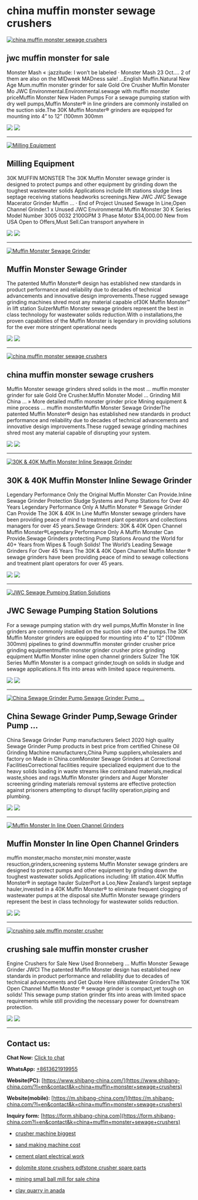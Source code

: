 # china muffin monster sewage crushers

<a href="https://swt.shibang-china.com/?l=en&img&k=china+muffin+monster+sewage+crushers" target="_blank">![china muffin monster sewage crushers](http://static.shibang-china.com/all-800x300/776.jpg)</a>

## jwc muffin monster for sale
Monster Mash &#171; :jazzitude: I won’t be labeled &#183; Monster Mash 23 Oct.… 2 of them are also on the MIDweek MADness sale! …English Muffin.Natural New Age Mum.muffin monster grinder for sale Gold Ore Crusher Muffin Monster Mo JWC Environmental.Environmental.sewage with muffin monster priceMuffin Monster New Haden Pumps For a sewage pumping station with dry well pumps,Muffin Monster&#174; in line grinders are commonly installed on the suction side.The 30K Muffin Monster&#174; grinders are equipped for mounting into 4” to 12” (100mm 300mm


<a href="https://whatsapp.shibangsoft.com/WhatsApp.php" target="_blank" title="WhatsApp">![](http://static.shibang-china.com/icon/whatsapp.png)</a> <a href="https://swt.shibang-china.com/?l=en&icon&k=china+muffin+monster+sewage+crushers" target="_blank">![](http://static.shibang-china.com/icon/chat-en.png)</a>

---

<a href="https://swt.shibang-china.com/?l=en&img&k=china+muffin+monster+sewage+crushers" target="_blank">![Milling Equipment](http://static.shibang-china.com/all-800x300/452.jpg)</a>

## Milling Equipment
30K MUFFIN MONSTER The 30K Muffin Monster sewage grinder is designed to protect pumps and other equipment by grinding down the toughest wastewater solids Applications include lift stations sludge lines septage receiving stations headworks screenings.New JWC JWC Sewage Macerator Grinder Muffin …&nbsp;&#0183;&#32;End of Project Unused Sewage In Line,Open Channel Grinder.1 x Unused JWC Environmental Muffin Monster 30 K Series Model Number 3005 0032 2100GPM 3 Phase Motor $34,000.00 New from USA Open to Offers,Must Sell.Can transport anywhere in


<a href="https://whatsapp.shibangsoft.com/WhatsApp.php" target="_blank" title="WhatsApp">![](http://static.shibang-china.com/icon/whatsapp.png)</a> <a href="https://swt.shibang-china.com/?l=en&icon&k=china+muffin+monster+sewage+crushers" target="_blank">![](http://static.shibang-china.com/icon/chat-en.png)</a>

---

<a href="https://swt.shibang-china.com/?l=en&img&k=china+muffin+monster+sewage+crushers" target="_blank">![Muffin Monster Sewage Grinder](http://static.shibang-china.com/all-800x300/1077.jpg)</a>

## Muffin Monster Sewage Grinder
The patented Muffin Monster&#174; design has established new standards in product performance and reliability due to decades of technical advancements and innovative design improvements.These rugged sewage grinding machines shred most any material capable of30K Muffin Monster™ in lift station SulzerMuffin Monster sewage grinders represent the best in class technology for wastewater solids reduction.With o installations,the proven capabilities of the Muffin Monster is legendary in providing solutions for the ever more stringent operational needs


<a href="https://whatsapp.shibangsoft.com/WhatsApp.php" target="_blank" title="WhatsApp">![](http://static.shibang-china.com/icon/whatsapp.png)</a> <a href="https://swt.shibang-china.com/?l=en&icon&k=china+muffin+monster+sewage+crushers" target="_blank">![](http://static.shibang-china.com/icon/chat-en.png)</a>

---

<a href="https://swt.shibang-china.com/?l=en&img&k=china+muffin+monster+sewage+crushers" target="_blank">![china muffin monster sewage crushers](http://static.shibang-china.com/all-800x300/391.jpg)</a>

## china muffin monster sewage crushers
Muffin Monster sewage grinders shred solids in the most … muffin monster grinder for sale Gold Ore Crusher.Muffin Monster Model … Grinding Mill China … &#187; More detailed muffin monster grinder price Mining equipment &amp; mine process … muffin monsterMuffin Monster Sewage GrinderThe patented Muffin Monster&#174; design has established new standards in product performance and reliability due to decades of technical advancements and innovative design improvements.These rugged sewage grinding machines shred most any material capable of disrupting your system.


<a href="https://whatsapp.shibangsoft.com/WhatsApp.php" target="_blank" title="WhatsApp">![](http://static.shibang-china.com/icon/whatsapp.png)</a> <a href="https://swt.shibang-china.com/?l=en&icon&k=china+muffin+monster+sewage+crushers" target="_blank">![](http://static.shibang-china.com/icon/chat-en.png)</a>

---

<a href="https://swt.shibang-china.com/?l=en&img&k=china+muffin+monster+sewage+crushers" target="_blank">![30K &amp; 40K Muffin Monster Inline Sewage Grinder](http://static.shibang-china.com/all-800x300/1237.jpg)</a>

## 30K &amp; 40K Muffin Monster Inline Sewage Grinder
Legendary Performance Only the Original Muffin Monster Can Provide.Inline Sewage Grinder Protection Sludge Systems and Pump Stations for Over 40 Years Legendary Performance Only A Muffin Monster &#174; Sewage Grinder Can Provide The 30K &amp; 40K In Line Muffin Monster sewage grinders have been providing peace of mind to treatment plant operators and collections managers for over 45 years.Sewage Grinders: 30K &amp; 40K Open Channel Muffin Monster&#174;Legendary Performance Only A Muffin Monster Can Provide.Sewage Grinders protecting Pump Stations Around the World for 40+ Years from Wipes &amp; Tough Solids! The World’s Leading Sewage Grinders For Over 45 Years The 30K &amp; 40K Open Channel Muffin Monster &#174; sewage grinders have been providing peace of mind to sewage collections and treatment plant operators for over 45 years.


<a href="https://whatsapp.shibangsoft.com/WhatsApp.php" target="_blank" title="WhatsApp">![](http://static.shibang-china.com/icon/whatsapp.png)</a> <a href="https://swt.shibang-china.com/?l=en&icon&k=china+muffin+monster+sewage+crushers" target="_blank">![](http://static.shibang-china.com/icon/chat-en.png)</a>

---

<a href="https://swt.shibang-china.com/?l=en&img&k=china+muffin+monster+sewage+crushers" target="_blank">![JWC Sewage Pumping Station Solutions](http://static.shibang-china.com/all-800x300/62.jpg)</a>

## JWC Sewage Pumping Station Solutions
For a sewage pumping station with dry well pumps,Muffin Monster in line grinders are commonly installed on the suction side of the pumps.The 30K Muffin Monster grinders are equipped for mounting into 4” to 12” (100mm 300mm) pipelines to grind downmuffin monster grinder crusher price grinding equipmentmuffin monster grinder crusher price grinding equipment Muffin Monster inline open channel grinders Sulzer The 10K Series Muffin Monster is a compact grinder,tough on solids in sludge and sewage applications.It fits into areas with limited space requirements.


<a href="https://whatsapp.shibangsoft.com/WhatsApp.php" target="_blank" title="WhatsApp">![](http://static.shibang-china.com/icon/whatsapp.png)</a> <a href="https://swt.shibang-china.com/?l=en&icon&k=china+muffin+monster+sewage+crushers" target="_blank">![](http://static.shibang-china.com/icon/chat-en.png)</a>

---

<a href="https://swt.shibang-china.com/?l=en&img&k=china+muffin+monster+sewage+crushers" target="_blank">![China Sewage Grinder Pump,Sewage Grinder Pump …](http://static.shibang-china.com/all-800x300/130.jpg)</a>

## China Sewage Grinder Pump,Sewage Grinder Pump …
China Sewage Grinder Pump manufacturers Select 2020 high quality Sewage Grinder Pump products in best price from certified Chinese Oil Grinding Machine manufacturers,China Pump suppliers,wholesalers and factory on Made in China.comMonster Sewage Grinders at Correctional FacilitiesCorrectional facilities require specialized equipment due to the heavy solids loading in waste streams like contraband materials,medical waste,shoes and rags.Muffin Monster grinders and Auger Monster screening grinding materials removal systems are effective protection against prisoners attempting to disrupt facility operation,piping and plumbing.


<a href="https://whatsapp.shibangsoft.com/WhatsApp.php" target="_blank" title="WhatsApp">![](http://static.shibang-china.com/icon/whatsapp.png)</a> <a href="https://swt.shibang-china.com/?l=en&icon&k=china+muffin+monster+sewage+crushers" target="_blank">![](http://static.shibang-china.com/icon/chat-en.png)</a>

---

<a href="https://swt.shibang-china.com/?l=en&img&k=china+muffin+monster+sewage+crushers" target="_blank">![Muffin Monster In line Open Channel Grinders](http://static.shibang-china.com/all-800x300/312.jpg)</a>

## Muffin Monster In line Open Channel Grinders
muffin monster,macho monster,mini monster,waste resuction,grinders,screening systems Muffin Monster sewage grinders are designed to protect pumps and other equipment by grinding down the toughest wastewater solids.Applications including: lift station.40K Muffin Monster&#174; in septage hauler SulzerPort a Loo,New Zealand’s largest septage hauler,invested in a 40K Muffin Monster&#174; to eliminate frequent clogging of wastewater pumps at the disposal site.Muffin Monster sewage grinders represent the best in class technology for wastewater solids reduction.


<a href="https://whatsapp.shibangsoft.com/WhatsApp.php" target="_blank" title="WhatsApp">![](http://static.shibang-china.com/icon/whatsapp.png)</a> <a href="https://swt.shibang-china.com/?l=en&icon&k=china+muffin+monster+sewage+crushers" target="_blank">![](http://static.shibang-china.com/icon/chat-en.png)</a>

---

<a href="https://swt.shibang-china.com/?l=en&img&k=china+muffin+monster+sewage+crushers" target="_blank">![crushing sale muffin monster crusher](http://static.shibang-china.com/all-800x300/170.jpg)</a>

## crushing sale muffin monster crusher
Engine Crushers for Sale New Used Bronneberg … Muffin Monster Sewage Grinder JWCI The patented Muffin Monster design has established new standards in product performance and reliability due to decades of technical advancements and Get Quote Here sWastewater GrindersThe 10K Open Channel Muffin Monster &#174; sewage grinder is compact,yet tough on solids! This sewage pump station grinder fits into areas with limited space requirements while still providing the necessary power for downstream protection.


<a href="https://whatsapp.shibangsoft.com/WhatsApp.php" target="_blank" title="WhatsApp">![](http://static.shibang-china.com/icon/whatsapp.png)</a> <a href="https://swt.shibang-china.com/?l=en&icon&k=china+muffin+monster+sewage+crushers" target="_blank">![](http://static.shibang-china.com/icon/chat-en.png)</a>

---
## Contact us:

**Chat Now:** [Click to chat](https://swt.shibang-china.com?l=en&contact&k=china+muffin+monster+sewage+crushers)

**WhatsApp:**  [+8613621919955](https://whatsapp.shibangsoft.com/WhatsApp.php)

**Website(PC):** [https://www.shibang-china.com/](https://www.shibang-china.com/?l=en&contact&k=china+muffin+monster+sewage+crushers)

**Website(mobile):** [https://m.shibang-china.com/](https://m.shibang-china.com/?l=en&contact&k=china+muffin+monster+sewage+crushers)

**Inquiry form:** [https://form.shibang-china.com](https://form.shibang-china.com?l=en&contact&k=china+muffin+monster+sewage+crushers)

* [crusher machine biggest](../134/crusher%20machine%20biggest.md)

* [sand making machine cost](../127/sand%20making%20machine%20cost.md)

* [cement plant electrical work](../127/cement%20plant%20electrical%20work.md)

* [dolomite stone crushers pdfstone crusher spare parts](../139/dolomite%20stone%20crushers%20pdfstone%20crusher%20spare%20parts.md)

* [mining small ball mill for sale china](../133/mining%20small%20ball%20mill%20for%20sale%20china.md)

* [clay quarry in anada](../136/clay%20quarry%20in%20anada.md)